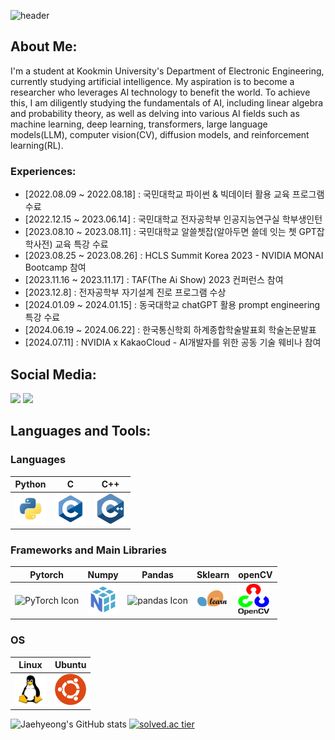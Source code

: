 ![header](https://capsule-render.vercel.app/api?type=soft&color=auto&height=300&section=header&text=Welcome%20JaeHyeongZone&fontSize=50)

## About Me:


I'm a student at Kookmin University's Department of Electronic Engineering, currently studying artificial intelligence. My aspiration is to become a researcher who leverages AI technology to benefit the world. To achieve this, I am diligently studying the fundamentals of AI, including linear algebra and probability theory, as well as delving into various AI fields such as machine learning, deep learning, transformers, large language models(LLM), computer vision(CV), diffusion models, and reinforcement learning(RL).

### Experiences:

- [2022.08.09 ~ 2022.08.18] : 국민대학교 파이썬 & 빅데이터 활용 교육 프로그램 수료
- [2022.12.15 ~ 2023.06.14] : 국민대학교 전자공학부 인공지능연구실 학부생인턴
- [2023.08.10 ~ 2023.08.11] : 국민대학교 알쓸쳇잡(알아두면 쓸데 잇는 쳇 GPT잡학사전) 교육 특강 수료
- [2023.08.25 ~ 2023.08.26] : HCLS Summit Korea 2023 - NVIDIA MONAI Bootcamp 참여
- [2023.11.16 ~ 2023.11.17] : TAF(The Ai Show) 2023 컨퍼런스 참여
- [2023.12.8] : 전자공학부 자기설계 진로 프로그램 수상
- [2024.01.09 ~ 2024.01.15] : 동국대학교 chatGPT 활용 prompt engineering 특강 수료
- [2024.06.19 ~ 2024.06.22] : 한국통신학회 하계종합학술발표회 학술논문발표
- [2024.07.11] : NVIDIA x KakaoCloud - AI개발자를 위한 공동 기술 웨비나 참여
 

## Social Media:


<a href="https://www.notion.so/DashBoard-0636684aec444effb23c564584394fe6" target="_blank"><img src="https://img.shields.io/badge/Notion-000000?style=plastic&logo=Notion&logoColor=white"/></a>
<a href="https://www.instagram.com/_jaehyeong_ee/" target="_blank"><img src="https://img.shields.io/badge/Instagram-E4405F?style=plastic&logo=Instagram&logoColor=white"/></a>



## Languages and Tools:



### Languages

| Python |   C   |   C++   |
|:------:|-------|---------|
|<img src="https://raw.githubusercontent.com/github/explore/main/topics/python/python.png" alt="Python Icon" width="50" height="50"/>|<img src="https://raw.githubusercontent.com/github/explore/main/topics/c/c.png" alt="C Icon" width="50" height="50"/>|<img src="https://raw.githubusercontent.com/github/explore/main/topics/cpp/cpp.png" alt="C++ Icon" width="50" height="50"/>|



### Frameworks and Main Libraries

| Pytorch |  Numpy  | Pandas | Sklearn | openCV |
|:-------:|---------|--------|---------|--------|
|<img src="https://upload.wikimedia.org/wikipedia/commons/1/10/PyTorch_logo_icon.svg" alt="PyTorch Icon" width="50" height="50"/>|<img src="https://raw.githubusercontent.com/github/explore/main/topics/numpy/numpy.png" alt="NumPy Icon" width="50" height="50"/>|<img src="https://raw.githubusercontent.com/simple-icons/simple-icons/develop/icons/pandas.svg" alt="pandas Icon" width="50" height="50"/>|<img src="https://raw.githubusercontent.com/github/explore/main/topics/scikit-learn/scikit-learn.png" alt="scikit-learn Icon" width="50" height="50"/>|<img src="https://raw.githubusercontent.com/github/explore/main/topics/opencv/opencv.png" alt="OpenCV Icon" width="50" height="50"/>|


### OS

| Linux | Ubuntu |
|:-----:|:------:|
|<img src="https://raw.githubusercontent.com/github/explore/main/topics/linux/linux.png" alt="Linux Icon" width="50" height="50"/>|<img src="https://raw.githubusercontent.com/github/explore/main/topics/ubuntu/ubuntu.png" alt="Ubuntu Icon" width="50" height="50"/>|












![Jaehyeong's GitHub stats](https://github-readme-stats.vercel.app/api?username=JAEHYEONG8121&show_icons=true&theme=radical)
[![solved.ac tier](http://mazassumnida.wtf/api/generate_badge?boj=harry8121)](https://solved.ac/harry8121)

<!---
JAEHYEONG8121/JAEHYEONG8121 is a ✨ special ✨ repository because its `README.md` (this file) appears on your GitHub profile.
You can click the Preview link to take a look at your changes.
--->
